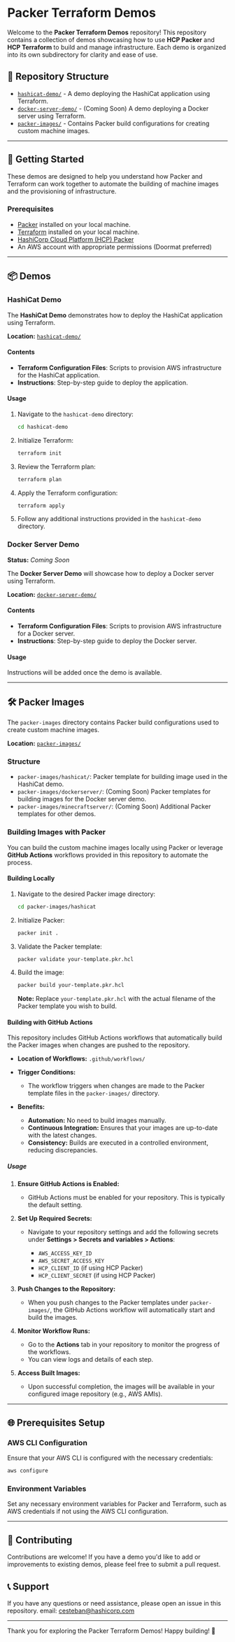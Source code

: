  # Packer Terraform Demos

Welcome to the **Packer Terraform Demos** repository! This repository contains a collection of demos showcasing how to use **HCP Packer** and **HCP Terraform** to build and manage infrastructure. Each demo is organized into its own subdirectory for clarity and ease of use.

## 📁 Repository Structure

- [`hashicat-demo/`](#hashicat-demo) - A demo deploying the HashiCat application using Terraform.
- [`docker-server-demo/`](#docker-server-demo) - (Coming Soon) A demo deploying a Docker server using Terraform.
- [`packer-images/`](#packer-images) - Contains Packer build configurations for creating custom machine images.

---

## 🚀 Getting Started

These demos are designed to help you understand how Packer and Terraform can work together to automate the building of machine images and the provisioning of infrastructure.

### Prerequisites

- [Packer](https://www.packer.io/downloads) installed on your local machine.
- [Terraform](https://www.terraform.io/downloads) installed on your local machine.
- [HashiCorp Cloud Platform (HCP) Packer](https://cloud.hashicorp.com/products/packer)
- An AWS account with appropriate permissions (Doormat preferred)

---

## 📦 Demos

### HashiCat Demo

The **HashiCat Demo** demonstrates how to deploy the HashiCat application using Terraform.

**Location:** [`hashicat-demo/`](hashicat-demo/)

#### Contents

- **Terraform Configuration Files**: Scripts to provision AWS infrastructure for the HashiCat application.
- **Instructions**: Step-by-step guide to deploy the application.

#### Usage

1. Navigate to the `hashicat-demo` directory:

   ```bash
   cd hashicat-demo
   ```

2. Initialize Terraform:

   ```bash
   terraform init
   ```

3. Review the Terraform plan:

   ```bash
   terraform plan
   ```

4. Apply the Terraform configuration:

   ```bash
   terraform apply
   ```

5. Follow any additional instructions provided in the `hashicat-demo` directory.

### Docker Server Demo

**Status:** *Coming Soon*

The **Docker Server Demo** will showcase how to deploy a Docker server using Terraform.

**Location:** [`docker-server-demo/`](docker-server-demo/)

#### Contents

- **Terraform Configuration Files**: Scripts to provision AWS infrastructure for a Docker server.
- **Instructions**: Step-by-step guide to deploy the Docker server.

#### Usage

Instructions will be added once the demo is available.

---

## 🛠️ Packer Images

The `packer-images` directory contains Packer build configurations used to create custom machine images.

**Location:** [`packer-images/`](packer-images/)

### Structure

- `packer-images/hashicat/`: Packer template for building image used in the HashiCat demo.
- `packer-images/dockerserver/`: (Coming Soon) Packer templates for building images for the Docker server demo.
- `packer-images/minecraftserver/`: (Coming Soon) Additional Packer templates for other demos.

### Building Images with Packer

You can build the custom machine images locally using Packer or leverage **GitHub Actions** workflows provided in this repository to automate the process.

#### Building Locally

1. Navigate to the desired Packer image directory:

   ```bash
   cd packer-images/hashicat
   ```

2. Initialize Packer:

   ```bash
   packer init .
   ```

3. Validate the Packer template:

   ```bash
   packer validate your-template.pkr.hcl
   ```

4. Build the image:

   ```bash
   packer build your-template.pkr.hcl
   ```

   **Note:** Replace `your-template.pkr.hcl` with the actual filename of the Packer template you wish to build.

#### Building with GitHub Actions

This repository includes GitHub Actions workflows that automatically build the Packer images when changes are pushed to the repository.

- **Location of Workflows:** `.github/workflows/`

- **Trigger Conditions:**

  - The workflow triggers when changes are made to the Packer template files in the `packer-images/` directory.

- **Benefits:**

  - **Automation:** No need to build images manually.
  - **Continuous Integration:** Ensures that your images are up-to-date with the latest changes.
  - **Consistency:** Builds are executed in a controlled environment, reducing discrepancies.

##### Usage

1. **Ensure GitHub Actions is Enabled:**

   - GitHub Actions must be enabled for your repository. This is typically the default setting.

2. **Set Up Required Secrets:**

   - Navigate to your repository settings and add the following secrets under **Settings > Secrets and variables > Actions**:

     - `AWS_ACCESS_KEY_ID`
     - `AWS_SECRET_ACCESS_KEY`
     - `HCP_CLIENT_ID` (if using HCP Packer)
     - `HCP_CLIENT_SECRET` (if using HCP Packer)

3. **Push Changes to the Repository:**

   - When you push changes to the Packer templates under `packer-images/`, the GitHub Actions workflow will automatically start and build the images.

4. **Monitor Workflow Runs:**

   - Go to the **Actions** tab in your repository to monitor the progress of the workflows.
   - You can view logs and details of each step.

5. **Access Built Images:**

   - Upon successful completion, the images will be available in your configured image repository (e.g., AWS AMIs).

---

## 🌐 Prerequisites Setup

### AWS CLI Configuration

Ensure that your AWS CLI is configured with the necessary credentials:

```bash
aws configure
```

### Environment Variables

Set any necessary environment variables for Packer and Terraform, such as AWS credentials if not using the AWS CLI configuration.

---

## 🤝 Contributing

Contributions are welcome! If you have a demo you'd like to add or improvements to existing demos, please feel free to submit a pull request.


## 📞 Support

If you have any questions or need assistance, please open an issue in this repository.
email: cesteban@hashicorp.com

---

Thank you for exploring the Packer Terraform Demos! Happy building! 🚀




